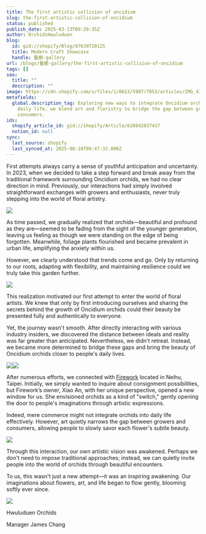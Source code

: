 ```yaml
---
title: The first artistic collision of oncidium
slug: the-first-artistic-collision-of-oncidium
status: published
publish_date: 2025-03-13T09:29:35Z
author: OrchidsHwuluduen
blog:
  id: gid://shopify/Blog/87639720125
  title: Modern Craft Showcase
  handle: 藝廊-gallery
url: /blogs/藝廊-gallery/the-first-artistic-collision-of-oncidium
tags: []
seo:
  title: ""
  description: ""
image: https://cdn.shopify.com/s/files/1/0623/5907/7053/articles/IMG_4325.jpg?v=1741858178
metafields:
  global.description_tag: Exploring new ways to integrate Oncidium orchids into
    daily life, we blend art and floristry to bridge the gap between growers and
    consumers.
ids:
  shopify_article_id: gid://shopify/Article/628842037437
  notion_id: null
sync:
  last_source: shopify
  last_synced_at: 2025-08-18T09:47:32.006Z
---
```


First attempts always carry a sense of youthful anticipation and uncertainty. In 2023, when we decided to take a step forward and break away from the traditional framework surrounding Oncidium orchids, we had no clear direction in mind. Previously, our interactions had simply involved straightforward exchanges with growers and enthusiasts, never truly stepping into the world of floral artistry.

![](https://cdn.shopify.com/s/files/1/0623/5907/7053/files/IMG_4308_600x600.jpg?v=1741857093)

As time passed, we gradually realized that orchids—beautiful and profound as they are—seemed to be fading from the sight of the younger generation, leaving us feeling as though we were standing on the edge of being forgotten. Meanwhile, foliage plants flourished and became prevalent in urban life, amplifying the anxiety within us.

However, we clearly understood that trends come and go. Only by returning to our roots, adapting with flexibility, and maintaining resilience could we truly take this garden further.  
  

![](https://cdn.shopify.com/s/files/1/0623/5907/7053/files/IMG_4337_600x600.jpg?v=1741857094)

This realization motivated our first attempt to enter the world of floral artists. We knew that only by first introducing ourselves and sharing the secrets behind the growth of Oncidium orchids could their beauty be presented fully and authentically to everyone.

Yet, the journey wasn't smooth. After directly interacting with various industry insiders, we discovered the distance between ideals and reality was far greater than anticipated. Nevertheless, we didn't retreat. Instead, we became more determined to bridge these gaps and bring the beauty of Oncidium orchids closer to people's daily lives.

![](https://cdn.shopify.com/s/files/1/0623/5907/7053/files/IMG_4332_480x480.jpg?v=1741857094)![](https://cdn.shopify.com/s/files/1/0623/5907/7053/files/IMG_4327_480x480.jpg?v=1741857094)

After numerous efforts, we connected with [Firework](https://www.instagram.com/firework.florist/) located in Neihu, Taipei. Initially, we simply wanted to inquire about consignment possibilities, but Firework’s owner, Xiao An, with her unique perspective, opened a new window for us. She envisioned orchids as a kind of "switch," gently opening the door to people's imaginations through artistic expressions.

Indeed, mere commerce might not integrate orchids into daily life effectively. However, art quietly narrows the gap between growers and consumers, allowing people to slowly savor each flower's subtle beauty.

![](https://cdn.shopify.com/s/files/1/0623/5907/7053/files/IMG_4313_1024x1024.jpg?v=1741857090)

Through this interaction, our own artistic vision was awakened. Perhaps we don't need to impose traditional approaches; instead, we can quietly invite people into the world of orchids through beautiful encounters.

To us, this wasn't just a new attempt—it was an inspiring awakening. Our imaginations about flowers, art, and life began to flow gently, blooming softly ever since.  

![](https://cdn.shopify.com/s/files/1/0623/5907/7053/files/IMG_4340_600x600.jpg?v=1741857094)

Hwuluduen Orchids

Manager James Chang